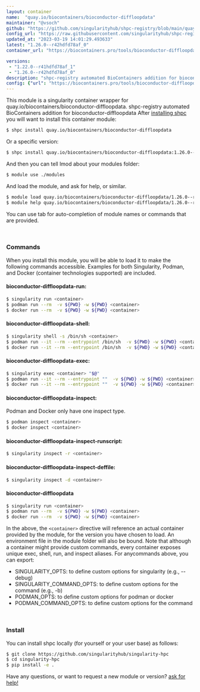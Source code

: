 ```yaml
---
layout: container
name:  "quay.io/biocontainers/bioconductor-diffloopdata"
maintainer: "@vsoch"
github: "https://github.com/singularityhub/shpc-registry/blob/main/quay.io/biocontainers/bioconductor-diffloopdata/container.yaml"
config_url: "https://raw.githubusercontent.com/singularityhub/shpc-registry/main/quay.io/biocontainers/bioconductor-diffloopdata/container.yaml"
updated_at: "2023-03-19 14:01:29.493633"
latest: "1.26.0--r42hdfd78af_0"
container_url: "https://biocontainers.pro/tools/bioconductor-diffloopdata"

versions:
 - "1.22.0--r41hdfd78af_1"
 - "1.26.0--r42hdfd78af_0"
description: "shpc-registry automated BioContainers addition for bioconductor-diffloopdata"
config: {"url": "https://biocontainers.pro/tools/bioconductor-diffloopdata", "maintainer": "@vsoch", "description": "shpc-registry automated BioContainers addition for bioconductor-diffloopdata", "latest": {"1.26.0--r42hdfd78af_0": "sha256:643dceb942bf6b738b89fdd8ffcc6b7a0dbe355b2ed22d41451dfcaebca04a2e"}, "tags": {"1.22.0--r41hdfd78af_1": "sha256:fdbb54ba14770c47aed0de81da2003546587a533a09e06f5b98603032c4a0222", "1.26.0--r42hdfd78af_0": "sha256:643dceb942bf6b738b89fdd8ffcc6b7a0dbe355b2ed22d41451dfcaebca04a2e"}, "docker": "quay.io/biocontainers/bioconductor-diffloopdata"}
---
```


This module is a singularity container wrapper for quay.io/biocontainers/bioconductor-diffloopdata.
shpc-registry automated BioContainers addition for bioconductor-diffloopdata
After [installing shpc](#install) you will want to install this container module:


```bash
$ shpc install quay.io/biocontainers/bioconductor-diffloopdata
```

Or a specific version:

```bash
$ shpc install quay.io/biocontainers/bioconductor-diffloopdata:1.26.0--r42hdfd78af_0
```

And then you can tell lmod about your modules folder:

```bash
$ module use ./modules
```

And load the module, and ask for help, or similar.

```bash
$ module load quay.io/biocontainers/bioconductor-diffloopdata/1.26.0--r42hdfd78af_0
$ module help quay.io/biocontainers/bioconductor-diffloopdata/1.26.0--r42hdfd78af_0
```

You can use tab for auto-completion of module names or commands that are provided.

<br>

### Commands

When you install this module, you will be able to load it to make the following commands accessible.
Examples for both Singularity, Podman, and Docker (container technologies supported) are included.

#### bioconductor-diffloopdata-run:

```bash
$ singularity run <container>
$ podman run --rm  -v ${PWD} -w ${PWD} <container>
$ docker run --rm  -v ${PWD} -w ${PWD} <container>
```

#### bioconductor-diffloopdata-shell:

```bash
$ singularity shell -s /bin/sh <container>
$ podman run --it --rm --entrypoint /bin/sh  -v ${PWD} -w ${PWD} <container>
$ docker run --it --rm --entrypoint /bin/sh  -v ${PWD} -w ${PWD} <container>
```

#### bioconductor-diffloopdata-exec:

```bash
$ singularity exec <container> "$@"
$ podman run --it --rm --entrypoint ""  -v ${PWD} -w ${PWD} <container> "$@"
$ docker run --it --rm --entrypoint ""  -v ${PWD} -w ${PWD} <container> "$@"
```

#### bioconductor-diffloopdata-inspect:

Podman and Docker only have one inspect type.

```bash
$ podman inspect <container>
$ docker inspect <container>
```

#### bioconductor-diffloopdata-inspect-runscript:

```bash
$ singularity inspect -r <container>
```

#### bioconductor-diffloopdata-inspect-deffile:

```bash
$ singularity inspect -d <container>
```



#### bioconductor-diffloopdata

```bash
$ singularity run <container>
$ podman run --rm  -v ${PWD} -w ${PWD} <container>
$ docker run --rm  -v ${PWD} -w ${PWD} <container>
```


In the above, the `<container>` directive will reference an actual container provided
by the module, for the version you have chosen to load. An environment file in the
module folder will also be bound. Note that although a container
might provide custom commands, every container exposes unique exec, shell, run, and
inspect aliases. For anycommands above, you can export:

 - SINGULARITY_OPTS: to define custom options for singularity (e.g., --debug)
 - SINGULARITY_COMMAND_OPTS: to define custom options for the command (e.g., -b)
 - PODMAN_OPTS: to define custom options for podman or docker
 - PODMAN_COMMAND_OPTS: to define custom options for the command

<br>

### Install

You can install shpc locally (for yourself or your user base) as follows:

```bash
$ git clone https://github.com/singularityhub/singularity-hpc
$ cd singularity-hpc
$ pip install -e .
```

Have any questions, or want to request a new module or version? [ask for help!](https://github.com/singularityhub/singularity-hpc/issues)
